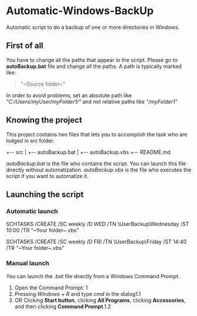 # Automatic-Windows-BackUp
Automatic script to do a backup of one or more directories in Windows.

## First of all
You have to change all the paths that appear in the script.
Please go to **autoBackup.bat** file and change all the paths. A path is typically marked like:
> "~Source folder~"

In order to avoid problems, set an absolute path like *"C:/Users/myUser/myFolder1/"* and not relative paths like *"/myFolder1"*

## Knowing the project
This project contains two files that lets you to accomplish the task who are lodged in src folder.

+-- src
|	+-- autoBackup.bat
|	+-- autoBackup.vbs
+-- README.md

*autoBackup.bat* is the file who contains the script. You can launch this file directly without automatization.
*autoBackup.vbs* is the file who executes the script if you want to automatize it.


## Launching the script

### Automatic launch

SCHTASKS /CREATE /SC weekly /D WED /TN \UserBackup\Wednesday /ST 10:00 /TR "~Your folder~.vbs"

SCHTASKS /CREATE /SC weekly /D FRI /TN \UserBackup\Friday /ST 14:40 /TR "~Your folder~.vbs"

### Manual launch
You can launch the *.bat* file directly from a Windows Command Prompt.

1. Open the Command Prompt: 1
1. Pressing *Windows + R* and type *cmd* in the dialog1.1
2. OR Clicking **Start button**, clicking **All Programs**, clicking **Accessories**, and then clicking **Command Prompt**.1.2